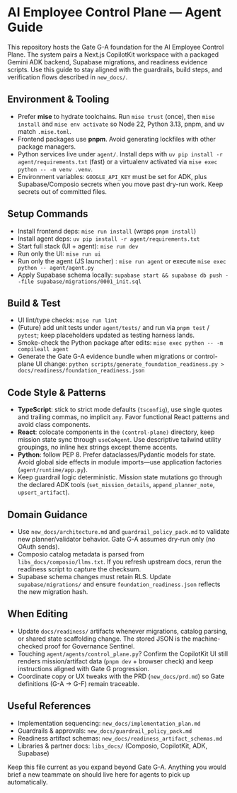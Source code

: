# AI Employee Control Plane — Agent Guide

This repository hosts the Gate G-A foundation for the AI Employee Control Plane. The system pairs a Next.js CopilotKit workspace with a packaged Gemini ADK backend, Supabase migrations, and readiness evidence scripts. Use this guide to stay aligned with the guardrails, build steps, and verification flows described in `new_docs/`.

## Environment & Tooling
- Prefer **mise** to hydrate toolchains. Run `mise trust` (once), then `mise install` and `mise env activate` so Node 22, Python 3.13, pnpm, and uv match `.mise.toml`.
- Frontend packages use **pnpm**. Avoid generating lockfiles with other package managers.
- Python services live under `agent/`. Install deps with `uv pip install -r agent/requirements.txt` (fast) or a virtualenv activated via `mise exec python -- -m venv .venv`.
- Environment variables: `GOOGLE_API_KEY` must be set for ADK, plus Supabase/Composio secrets when you move past dry-run work. Keep secrets out of committed files.

## Setup Commands
- Install frontend deps: `mise run install` (wraps `pnpm install`)
- Install agent deps: `uv pip install -r agent/requirements.txt`
- Start full stack (UI + agent): `mise run dev`
- Run only the UI: `mise run ui`
- Run only the agent (JS launcher) : `mise run agent` or execute `mise exec python -- agent/agent.py`
- Apply Supabase schema locally: `supabase start && supabase db push --file supabase/migrations/0001_init.sql`

## Build & Test
- UI lint/type checks: `mise run lint`
- (Future) add unit tests under `agent/tests/` and run via `pnpm test` / `pytest`; keep placeholders updated as testing harness lands.
- Smoke-check the Python package after edits: `mise exec python -- -m compileall agent`
- Generate the Gate G-A evidence bundle when migrations or control-plane UI change: `python scripts/generate_foundation_readiness.py > docs/readiness/foundation_readiness.json`

## Code Style & Patterns
- **TypeScript**: stick to strict mode defaults (`tsconfig`), use single quotes and trailing commas, no implicit `any`. Favor functional React patterns and avoid class components.
- **React**: colocate components in the `(control-plane)` directory, keep mission state sync through `useCoAgent`. Use descriptive tailwind utility groupings, no inline hex strings except theme accents.
- **Python**: follow PEP 8. Prefer dataclasses/Pydantic models for state. Avoid global side effects in module imports—use application factories (`agent/runtime/app.py`).
- Keep guardrail logic deterministic. Mission state mutations go through the declared ADK tools (`set_mission_details`, `append_planner_note`, `upsert_artifact`).

## Domain Guidance
- Use `new_docs/architecture.md` and `guardrail_policy_pack.md` to validate new planner/validator behavior. Gate G-A assumes dry-run only (no OAuth sends).
- Composio catalog metadata is parsed from `libs_docs/composio/llms.txt`. If you refresh upstream docs, rerun the readiness script to capture the checksum.
- Supabase schema changes must retain RLS. Update `supabase/migrations/` and ensure `foundation_readiness.json` reflects the new migration hash.

## When Editing
- Update `docs/readiness/` artifacts whenever migrations, catalog parsing, or shared state scaffolding change. The stored JSON is the machine-checked proof for Governance Sentinel.
- Touching `agent/agents/control_plane.py`? Confirm the CopilotKit UI still renders mission/artifact data (`pnpm dev` + browser check) and keep instructions aligned with Gate G progression.
- Coordinate copy or UX tweaks with the PRD (`new_docs/prd.md`) so Gate definitions (G-A → G-F) remain traceable.

## Useful References
- Implementation sequencing: `new_docs/implementation_plan.md`
- Guardrails & approvals: `new_docs/guardrail_policy_pack.md`
- Readiness artifact schemas: `new_docs/readiness_artifact_schemas.md`
- Libraries & partner docs: `libs_docs/` (Composio, CopilotKit, ADK, Supabase)

Keep this file current as you expand beyond Gate G-A. Anything you would brief a new teammate on should live here for agents to pick up automatically.
